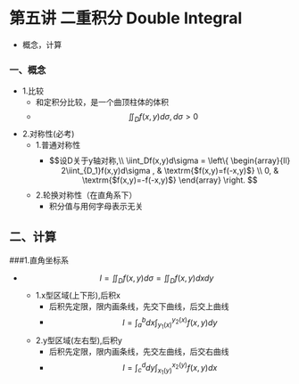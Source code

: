 # 第五讲 二重积分 Double Integral
* 概念，计算
### 一、概念
* 1.比较
    * 和定积分比较，是一个曲顶柱体的体积
    * $$\iint_{D}f(x,y) d \sigma  , d\sigma > 0$$
* 2.对称性(必考)
    * 1.普通对称性
        * $$设D关于y轴对称,\\ \iint_Df(x,y)d\sigma = \left\{ \begin{array}{ll} 2\iint_{D_1}f(x,y)d\sigma , & \textrm{$f(x,y)=f(-x,y)$} \\ 0, & \textrm{$f(x,y)=-f(-x,y)$} \end{array} \right. $$
    * 2.轮换对称性（在直角系下）
        * 积分值与用何字母表示无关

## 二、计算
###1.直角坐标系
* $$ I = \iint_Df(x,y) d\sigma = \iint_Df(x,y)dxdy$$
    * 1.x型区域(上下形),后积x
        * 后积先定限，限内画条线，先交下曲线，后交上曲线
        * $$I=\int_a^bdx\int_{y_1(x)}^{y_2(x)}f(x,y)dy$$
    * 2.y型区域(左右型),后积y
        * 后积先定限，限内画条线，先交左曲线，后交右曲线
        * $$I=\int_c^ddy\int_{x_1(y)}^{x_2(y)}f(x,y)dx$$

        

